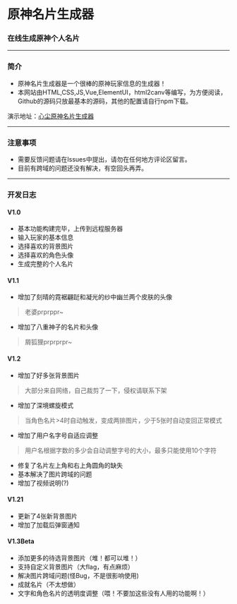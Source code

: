 # 原神名片生成器
### 在线生成原神个人名片
--- 
### 简介
+ 原神名片生成器是一个很棒的原神玩家信息的生成器！
+ 本网站由HTML,CSS,JS,Vue,ElementUI，html2canv等编写，为方便阅读，Github的源码只放最基本的源码，其他的配置请自行npm下载。

演示地址：[心尘原神名片生成器](https://my.wulvxinchen.cn/genshincard/)

---
### 注意事项
+ 需要反馈问题请在Issues中提出，请勿在任何地方评论区留言。
+ 目前有跨域的问题还没有解决，有空回头再弄。

---
### 开发日志
#### V1.0
+ 基本功能构建完毕，上传到远程服务器
+ 输入玩家的基本信息
+ 选择喜欢的背景图片
+ 选择喜欢的角色头像
+ 生成完整的个人名片

#### V1.1
+ 增加了刻晴的霓裾翩跹和凝光的纱中幽兰两个皮肤的头像
> 老婆prprppr~
+ 增加了八重神子的名片和头像
> 屑狐狸prprprpr~

#### V1.2
+ 增加了好多张背景图片
> 大部分来自网络，自己裁剪了一下，侵权请联系下架
+ 增加了深境螺旋模式
> 当角色名片>4时自动触发，变成两排图片，少于5张时自动变回正常模式
+ 增加了用户名字号自适应调整
> 用户名根据字数的多少会自动调整字号的大小，最多只能使用10个字符
+ 修复了名片左上角和右上角圆角的缺失
+ 基本解决了图片跨域的问题
+ 增加了视频说明(?)

#### V1.21
+ 更新了4张新背景图片
+ 增加了加载后弹窗通知

#### V1.3Beta
+ 添加更多的待选背景图片（堆！都可以堆！）
+ 支持自定义背景图片（大flag，有点麻烦）
+ 解决图片跨域问题(怪Bug，不是很影响使用)
+ 成就名片（不太想做）
+ 文字和角色名片的透明度调整（喂！不要加这些没有人用的功能啊！）
